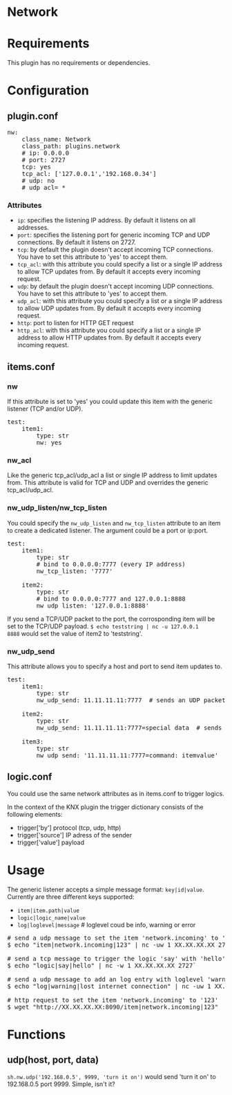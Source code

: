# Network

Requirements
============
This plugin has no requirements or dependencies.

Configuration
=============

plugin.conf
-----------
<pre>
nw:
    class_name: Network
    class_path: plugins.network
    # ip: 0.0.0.0
    # port: 2727
    tcp: yes
    tcp_acl: ['127.0.0.1','192.168.0.34']
    # udp: no
    # udp_acl= *
</pre>

### Attributes
  * `ip`: specifies the listening IP address. By default it listens on all addresses.
  * `port`: specifies the listening port for generic incoming TCP and UDP connections. By default it listens on 2727.
  * `tcp`: by default the plugin doesn't accept incoming TCP connections. You have to set this attribute to 'yes' to accept them.
  * `tcp_acl`: with this attribute you could specify a list or a single IP address to allow TCP updates from. By default it accepts every incoming request.
  * `udp`: by default the plugin doesn't accept incoming UDP connections. You have to set this attribute to 'yes' to accept them.
  * `udp_acl`: with this attribute you could specify a list or a single IP address to allow UDP updates from. By default it accepts every incoming request.
  * `http`: port to listen for HTTP GET request
  * `http_acl`: with this attribute you could specify a list or a single IP address to allow HTTP updates from. By default it accepts every incoming request.


items.conf
--------------

### nw
If this attribute is set to 'yes' you could update this item with the generic listener (TCP and/or UDP).
<pre>
test:
    item1:
        type: str
        nw: yes
</pre>

### nw_acl
Like the generic tcp_acl/udp_acl a list or single IP address to limit updates from.
This attribute is valid for TCP and UDP and overrides the generic tcp_acl/udp_acl.

### nw_udp_listen/nw_tcp_listen
You could specify the `nw_udp_listen` and `nw_tcp_listen` attribute to an item to create a dedicated listener. The argument could be a port or ip:port.
<pre>
test:
    item1:
        type: str
        # bind to 0.0.0.0:7777 (every IP address)
        nw_tcp_listen: '7777'

    item2:
        type: str
        # bind to 0.0.0.0:7777 and 127.0.0.1:8888
        nw_udp_listen: '127.0.0.1:8888'
</pre>
If you send a TCP/UDP packet to the port, the corrosponding item will be set to the TCP/UDP payload.
<code>$ echo teststring | nc -u 127.0.0.1 8888</code> would set the value of item2 to 'teststring'.

### nw_udp_send
This attribute allows you to specify a host and port to send item updates to.
<pre>
test:
    item1:
        type: str
        nw_udp_send: 11.11.11.11:7777  # sends an UDP packet with the item value as payload

    item2:
        type: str
        nw_udp_send: 11.11.11.11:7777=special data  # sends an UDP packet with 'special data' as payload

    item3:
        type: str
        nw_udp_send: '11.11.11.11:7777=command: itemvalue'  # sends an UDP packet with 'command: ' and the current item value as payload
</pre>

logic.conf
----------
You could use the same network attributes as in items.conf to trigger logics.

In the context of the KNX plugin the trigger dictionary consists of the following elements:

* trigger['by']     protocol (tcp, udp, http)
* trigger['source']     IP adress of the sender
* trigger['value']     payload 


Usage
=====

The generic listener accepts a simple message format: `key|id|value`.
Currently are three different keys supported:

  * `item|item.path|value`
  * `logic|logic_name|value`
  * `log|loglevel|message` # loglevel coud be info, warning or error

<pre>
# send a udp message to set the item 'network.incoming' to '123'
$ echo "item|network.incoming|123" | nc -uw 1 XX.XX.XX.XX 2727`

# send a tcp message to trigger the logic 'say' with 'hello'
$ echo "logic|say|hello" | nc -w 1 XX.XX.XX.XX 2727`

# send a udp message to add an log entry with loglevel 'warning' and the message 'lost internet connection'
$ echo "log|warning|lost internet connection" | nc -uw 1 XX.XX.XX.XX 2727`

# http request to set the item 'network.incoming' to '123'
$ wget "http://XX.XX.XX.XX:8090/item|network.incoming|123"
</pre>

Functions
=========

udp(host, port, data)
---------------------
<code>sh.nw.udp('192.168.0.5', 9999, 'turn it on')</code> would send 'turn it on' to 192.168.0.5 port 9999. Simple, isn't it?
